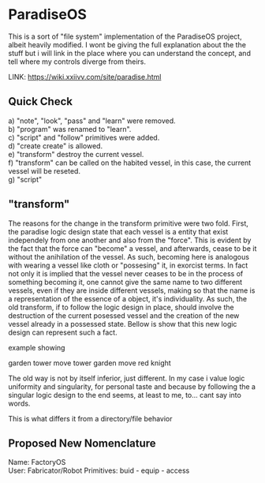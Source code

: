 # ParadiseOS
This is a sort of "file system" implementation of the ParadiseOS project, albeit heavily modified. I wont be
giving the full explanation about the the stuff but i will link in the place where you can understand the concept, and
tell where my controls diverge from theirs.

LINK: https://wiki.xxiivv.com/site/paradise.html

## Quick Check
a) "note", "look", "pass" and "learn" were removed.  
b) "program" was renamed to "learn".  
c) "script" and "follow" primitives were added.  
d) "create create" is allowed.  
e) "transform" destroy the current vessel.  
f) "transform" can be called on the habited vessel, in this case, the current vessel will be reseted.  
g) "script" 

## "transform"

The reasons for the change in the transform primitive were two fold. First, the paradise logic design state that
each vessel is a entity that exist independely from one another and also from the "force". This is evident by the fact
that the force can "become" a vessel, and afterwards, cease to be it without the anihilation of the vessel. As such, becoming
here is analogous with wearing a vessel like cloth or "possesing" it, in exorcist terms. In fact not only it is implied that
the vessel never ceases to be in the process of something becoming it, one cannot give the same name to two different vessels, even
if they are inside different vessels, making so that the name is a representation of the essence of a object, it's individuality. 
As such, the old transform, if to follow the logic design in place, should involve the destruction of the current posessed vessel and the creation
of the new vessel already in a possessed state. Bellow is show that this new logic design can represent such a fact.

example showing

garden
tower
move tower garden
move red knight

The old way is not by itself inferior, just different. In my case i value logic uniformity and singularity, for personal taste and because
by following the a singular logic design to the end seems, at least to me, to... cant say into words.


This is what differs it from a directory/file behavior


## Proposed New Nomenclature
Name: FactoryOS  
User: Fabricator/Robot
Primitives: buid - equip - access  
